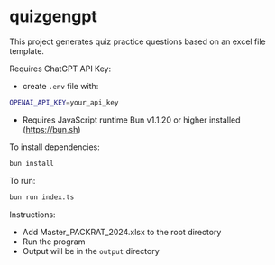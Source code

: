 # quizgengpt

This project generates quiz practice questions based on an excel file template.

Requires ChatGPT API Key:
- create `.env` file with:
```bash
OPENAI_API_KEY=your_api_key
```
- Requires JavaScript runtime Bun v1.1.20 or higher installed (https://bun.sh)

To install dependencies:

```bash
bun install
```

To run:

```bash
bun run index.ts
```

Instructions:
- Add Master_PACKRAT_2024.xlsx to the root directory
- Run the program
- Output will be in the `output` directory